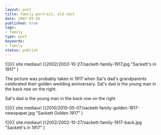 ```yaml
---
layout: post
title: Family portrait, old-skol
date: 2007-03-26
published: true
tags:
- family
type: post
keywords:
- family
status: publish
---
```

![]({{ site.mediaurl }}2002/2002-10-27/sackett-family-1917.jpg "Sackett's in 1917" )

The picture was probably taken in 1917 when Sal's dad's grandparents celebrated their golden wedding anniversary. Sal's dad is the young man in the back row on the right.

Sal's dad is the young man in the back row on the right

![]({{ site.mediaurl }}2010/2010-05-07/sackett-family-golden-1917-newspaper.jpg "Sackett Golden 1917" )

![]({{ site.mediaurl }}2002/2002-10-27/sackett-family-1917-back.jpg "Sackett's in 1917" )
